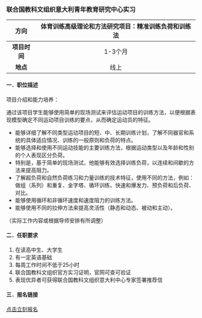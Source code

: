 ### 联合国教科文组织意大利青年教育研究中心实习


|  **方向**  | 体育训练高级理论和方法研究项目：精准训练负荷和训练法|
|:--------:|:-------------------:|
| **项目时间** |        1-3个月        |
|  **地点**  |         线上          |


#### 一．职位描述

项目介绍和能力培养：

通过该项目学生能够使用简单的现场测试来评估运动项目的训练方法，以便根据表现模型确定不同运动项目训练的要点，从而确定运动员的特征。

- 能够详细了解不同类型运动项目的短、中、长期训练计划，了解不同器官和系统的具体适应情况、训练的一般原则和负荷的特点。
- 能够选择和使用不同运动技能的主要训练方法，根据运动类型以及年龄和性别的个人表现区分负荷。
- 特别是，基于简单的现场测试，他能够有效选择训练负荷，以连续和间歇的方法来提高阻力。
- 了解超负荷和自然负荷练习和力量训练的技术特征，使用不同的方法，例如：做组（系列）和重复、金字塔、循环训练、快速和爆发力、预负荷和后负荷、对比。
- 能够使用循环和非循环速度和速度阻力的训练方法。
- 能够使用不同的拉伸方法来提高灵活性（静态和动态、被动和主动）。

（实际工作内容或根据导师安排有所调整）


#### 二．任职要求

1. 在读高中生、大学生
2. 有一定英语基础
3. 每周工作时间不低于25小时
4. 联合国教科文组织官方实习证明，官网可查可验证
5. 表现优异者可获得联合国教科文组织意大利中心专家签署推荐信


#### 三．报名链接
[点击立刻报名](https://ezygcyygfb.feishu.cn/share/base/form/shrcnyoWDn0NwQnTyfwrxo3XOnh)
